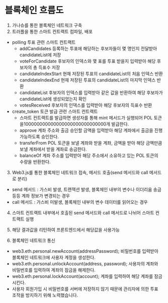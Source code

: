 # 블록체인 흐름도

1. 가나슈를 통한 블록체인 네트워크 구축
2. 트러플을 통한 스마트 컨트랙트 컴파일, 배포
- polling 투표 관련 스마트 컨트랙트
    - addCandidates 등록하는 투표에 해당하는 후보자들이 몇 명인지 전달받아 candidateList에 저장
    - voteForCandidate 후보자의 인덱스와 몇 표를 투표 받을지 입력받아 해당 후보자의 총 득표수 저장
    - candidateIndexStart 현재 저장된 투표의 candidateList의 처음 인덱스 반환
    - candidateIndexEnd 현재 저장된 투표의 candidateList의 마지막 인덱스 반환
    - candidateList 후보자의 인덱스를 입력받아 같은 값을 반환하여 해당 후보자가 candidateList에 생성되었는지 확인
    - votesReceived 후보자의 인덱스를 입력받아 해당 후보자의 득표수 반환
- create_token 토큰 발급 관련 스마트 컨트랙트
    - 스마트 컨트랙트를 발급하면 생성자를 통해 mint 메서드가 실행되어 POL 토큰을100000000000000000000000000000개 발급한다.
    - approve 계좌 주소와 출금 승인할 금액을 입력받아 해당 계좌에서 출금을 진행 가능하도록 승인한다.
    - transferFrom POL 토큰을 보낼 계좌와 받을 계좌, 금액을 받아 해당 금액만큼 보낼 계좌에서 받을 계좌로 송금한다.
    - balanceOf 계좌 주소를 입력받아 해당 주소에서 소유하고 있는 POL 토큰의 수량을 반환한다.
3. Web3.js를 통한 블록체인 네트워크 접속, 메서드 호출(send 메서드와 call 메서드로 분리)
- send 메서드 : 가스비 발생, 트랜잭션 발생, 블록체인 내부의 변수나 이더리움 송금 등등 계좌 정보가 변경되는 경우
- call 메서드 : 가스비 미발생, 블록체인 내부의 변수 데이터를 읽어오는 경우
4. 스마트 컨트랙트 내부에서 호출된 send 메서드와 call 메서드로 나뉘어 스마트 컨트랙트 실행
5. 해당 결과값을 리턴하여  프론트엔드에서 해당값을 사용가능

1. 블록체인 네트워크 통신
- web3.eth.personal.newAccount(addressPassword);
비밀번호를 입력받아 블록체인 네트워크에 사용자 계정을 생성한다.
- web3.eth.personal.unlockAccount(address, password);
사용자의 계좌와 비밀번호를 입력하여 계좌의 잠금을 해제한다.
- web3.eth.personal.lockAccount(account);
계좌를 입력하여 해당 계좌를 잠금 시킨다.
- 사용자 회원가입 시 비밀번호를 서버에 저장하지 않기 때문에 관리자에 의한 투표 조작을 방지하기 위해 노력했습니다.